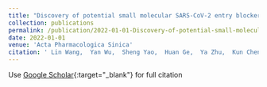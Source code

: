```yaml
---
title: "Discovery of potential small molecular SARS-CoV-2 entry blockers targeting the spike protein"
collection: publications
permalink: /publication/2022-01-01-Discovery-of-potential-small-molecular-SARS-CoV-2-entry-blockers-targeting-the-spike-protein
date: 2022-01-01
venue: 'Acta Pharmacologica Sinica'
citation: ' Lin Wang,  Yan Wu,  Sheng Yao,  Huan Ge,  Ya Zhu,  Kun Chen,  Wen Chen,  Yi Zhang,  Wei Zhu,  Hong Wang,  Yu Guo,  Pei Ma,  Peng Ren,  Xiang Zhang,  Hui Li,  Mohammad Ali,  Wen Xu,  Hua Jiang,  Lei Zhang,  Li Zhu,  Yang Ye,  Wei Shang,  Fang Bai, &quot;Discovery of potential small molecular SARS-CoV-2 entry blockers targeting the spike protein.&quot; Acta Pharmacologica Sinica, 2022.'
---
```

Use [Google Scholar](https://scholar.google.com/scholar?q=Discovery+of+potential+small+molecular+SARS+CoV+2+entry+blockers+targeting+the+spike+protein){:target="_blank"} for full citation